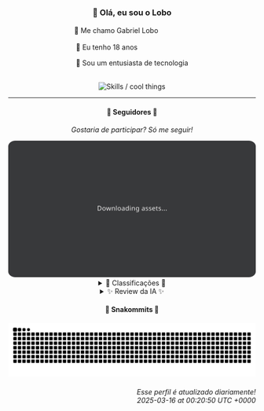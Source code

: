 <div align="center">
  <h3>👋 Olá, eu sou o Lobo</h3>
  
  <p>🐺 Me chamo Gabriel Loboㅤㅤㅤㅤㅤ</p>
  <p>🧔 Eu tenho 18 anosㅤㅤㅤㅤㅤㅤㅤㅤ</p>
  <p>🧠 Sou um entusiasta de tecnologia</p>

  <br/>

  <img width="600" alt="Skills / cool things" src="https://skills-icons.vercel.app/api/icons?i=python,md,html,css,js,github,git,vscode,linux,node,ts,sass,react,vite,vercel,lottie,ionic,capacitor,zustand,framer,firebase,arduino,godot,tailwind,shadcnui,lucide,zorinos,pnpm,reactnative&perline=14" />
</div>

<hr />

<div align="center">
    <h4>👤 Seguidores 👤</h4>
    <p><i>Gostaria de participar? Só me seguir!</i></p>
    <img width="600" src=".github/assets/cards/top3.svg" alt="Top 3 followers contributors (monthly)" />
    <details>
    <summary>🏅 Classificações 🏅</summary>
    <br/>
    <table>
        <thead>
            <tr align="center">
                <th>Posição</th>
                <th>Seguidor</th>
                <th>Contribuições</th>
            </tr>
        </thead>
        <tbody>
            <tr align="center">
                <td>1°</td>
                <td><a href="https://github.com/gustavosett">Gustavo Carvalho</a></td>
                <td>113 ctr.</td>
            </tr>
            <tr align="center">
                <td>2°</td>
                <td><a href="https://github.com/EvertonMJunior">Everton Marcelino Jr.</a></td>
                <td>86 ctr.</td>
            </tr>
            <tr align="center">
                <td>3°</td>
                <td><a href="https://github.com/felipegueller">Felipe Gueller</a></td>
                <td>79 ctr.</td>
            </tr>
            <tr align="center">
                <td>4°</td>
                <td><a href="https://github.com/LestterX">LestterX</a></td>
                <td>65 ctr.</td>
            </tr>
            <tr align="center">
                <td>5°</td>
                <td><a href="https://github.com/danko-nobre">Danilo Nobre</a></td>
                <td>51 ctr.</td>
            </tr>
            <tr align="center">
                <td>6°</td>
                <td><a href="https://github.com/wTechnoo">Cézar</a></td>
                <td>41 ctr.</td>
            </tr>
            <tr align="center">
                <td>7°</td>
                <td><a href="https://github.com/luannzin">Luan Fabri</a></td>
                <td>37 ctr.</td>
            </tr>
            <tr align="center">
                <td>8°</td>
                <td><a href="https://github.com/DeividSouSan">Deivid Souza Santana</a></td>
                <td>33 ctr.</td>
            </tr>
            <tr align="center">
                <td>9°</td>
                <td><a href="https://github.com/LucasATS">Lucas Almeida Tiburtino da Silva</a></td>
                <td>33 ctr.</td>
            </tr>
            <tr align="center">
                <td>10°</td>
                <td><a href="https://github.com/Cr-Israel">Carlos Israel</a></td>
                <td>30 ctr.</td>
            </tr>
        </tbody>
    </table>
    </details>
    <details>
    <summary>✨ Review da IA ✨</summary>
    <br/>
    <div align="justify"><p>Ah, <b>Gustavo Carvalho</b>, o mago do OpenTelemetry. 113 contribuições, hein? Quase dá pra sentir o cheiro da telemetria daqui. Mas me diga, entre tantos "OpenTelemetry" pra lá e pra cá, sobra tempo pra tomar um café?</p>
<p><b>Everton Marcelino Jr.</b>, vemos que você é "apaixonado por tecnologia". Que clichê! Mas, ei, 86 contribuições não se fazem sozinhas. Só não entendi o repositório com seu nome, a última atualização foi em maio do ano passado. Tava esperando o que, um milagre?</p>
<p><b>Felipe Gueller</b>, com 79 contribuições e componentes HTML "legais", você está quase lá! Mas cuidado, "legal" não paga as contas. E esse curso de Origamid de 2024? Já aprendeu a fazer um site que preste ou ainda está no "display: flex"?</p>
<p><b>LestterX</b>, 65 contribuições... ok. Portfólio e "sistemas". A descrição da sua "app-entregas-v1" é hilária: "Esta aplicação não persiste os dados". Que tal criar uma que realmente entregue alguma coisa, hein?</p>
<p><b>Danilo Nobre</b>, o polímata: full-stack, game dev e entusiasta de 3D. 51 contribuições e um senso de ambição que beira a insanidade. Mas vamos ser sinceros, esse "moodle-profilefield_cpf" de 2014... sério mesmo?</p>
<p><b>Cézar</b>, o mestre do .NET. 41 contribuições, parabéns! Mas me conta, qual a sua desculpa para não ter uma descrição no seu repositório? Falta de criatividade ou excesso de .NET?</p>
<p><b>Luan Fabri</b>, "i have a brain." Que bom, Luan, porque com 37 contribuições, a gente já estava começando a duvidar. E esse repositório de "recursos free"? A julgar pela última atualização em abril de 2024, imagino que estejam todos obsoletos.</p>
<p><b>Deivid Souza Santana</b>, futuro mestre do back-end com 33 contribuições. "Taskmaster" para organizar tarefas? Parece promissor, mas cuidado para não se perder nas suas próprias tasks. E esses Design Patterns em Python de abril de 2024, estão em uso ou pegando poeira?</p>
<p><b>Lucas Almeida Tiburtino da Silva</b>, engenheiro eletricista fã de IA. 33 contribuições e um app de edição de imagem com filtro. Só espero que os filtros de IA não deixem seu código com uma cara ainda pior.</p>
<p><b>Carlos Israel</b>, "passionate about technology". 30 contribuições e a mesma bio genérica de sempre. Mas, ei, pelo menos você tem um "SPA-universe". Só espero que seu universo de Single Page Applications seja mais interessante que sua bio.</p>
<p><b>Ghost of Ångström⚥</b>, 29 contribuições e um nome que parece um erro de digitação. Um fork e um site de criptomoedas sem KYC. Espero que você esteja usando um bom VPN, porque com essa quantidade de commits, você está chamando atenção.</p>
</div>
    </details>
</div>

<div align="center">
  <h4>🐍 Snakommits 🐍</h4>
    <picture>
      <source media="(prefers-color-scheme: dark)" srcset="https://raw.githubusercontent.com/Lobooooooo14/Lobooooooo14/snake-output/snake-dark.svg">
      <source media="(prefers-color-scheme: light)" srcset="https://raw.githubusercontent.com/Lobooooooo14/Lobooooooo14/snake-output/snake-light.svg">
      <img alt="github contribution grid snake animation" src="https://raw.githubusercontent.com/Lobooooooo14/Lobooooooo14/snake-output/snake-light.svg">
    </picture>
</div>

<h6 align="right">
  Esse perfil é atualizado diariamente!<br/> <i>2025-03-16 at 00:20:50 UTC +0000</i>
<h6>